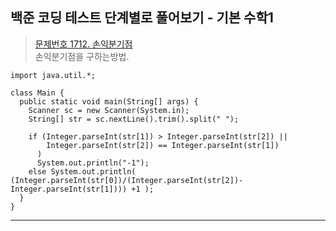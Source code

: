 ## 백준 코딩 테스트 단계별로 풀어보기 - 기본 수학1

>[문제번호 1712. 손익분기점](https://www.acmicpc.net/problem/1712)   
>손익분기점을 구하는방법.

    import java.util.*;

    class Main {
      public static void main(String[] args) {                    									
        Scanner sc = new Scanner(System.in);
        String[] str = sc.nextLine().trim().split(" ");

        if (Integer.parseInt(str[1]) > Integer.parseInt(str[2]) || 
            Integer.parseInt(str[2]) == Integer.parseInt(str[1])
          ) 
          System.out.println("-1");
        else System.out.println( (Integer.parseInt(str[0])/(Integer.parseInt(str[2])-Integer.parseInt(str[1]))) +1 );
      }
    }
---
